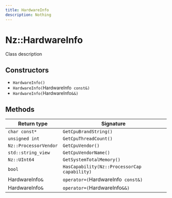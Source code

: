 ```yaml
---
title: HardwareInfo
description: Nothing
---
```


# Nz::HardwareInfo

Class description

## Constructors

- `HardwareInfo()`
- `HardwareInfo(`HardwareInfo` const&)`
- `HardwareInfo(`HardwareInfo`&&)`

## Methods

| Return type | Signature |
| ----------- | --------- |
| `char const*` | `GetCpuBrandString()` |
| `unsigned int` | `GetCpuThreadCount()` |
| `Nz::ProcessorVendor` | `GetCpuVendor()` |
| `std::string_view` | `GetCpuVendorName()` |
| `Nz::UInt64` | `GetSystemTotalMemory()` |
| `bool` | `HasCapability(Nz::ProcessorCap capability)` |
| HardwareInfo`&` | `operator=(`HardwareInfo` const&)` |
| HardwareInfo`&` | `operator=(`HardwareInfo`&&)` |
